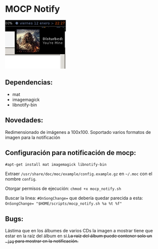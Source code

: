 # MOCP Notify

![Mocp_notify en acción](https://github.com/Tarrasquero/Mocp_notify/blob/master/screenshot.png?raw=true)

## Dependencias:

 - mat 
 - imagemagick 
 - libnotify-bin

## Novedades:

Redimensionado de imágenes a 100x100.
Soportado varios formatos de imagen para la notificación 

## Configuración para notificación de mocp:

    #apt-get install mat imagemagick libnotify-bin
 
Extraer `/usr/share/doc/moc/example/config.example.gz` en `~/.moc` con el nombre `config`.  

Otorgar permisos de ejecución:  `chmod +x mocp_notify.sh`

Buscar la linea: `#OnSongChange=` que debería quedar parecida a esta: `OnSongChange= "$HOME/scripts/mocp_notify.sh %a %t %f"` 

## Bugs:

Lástima que en los álbumes de varios CDs la imagen a mostrar tiene que estar en la raíz del álbum en si.~~La raíz del álbum puede contener solo un `.jpg` para mostrar en la notificación.~~
